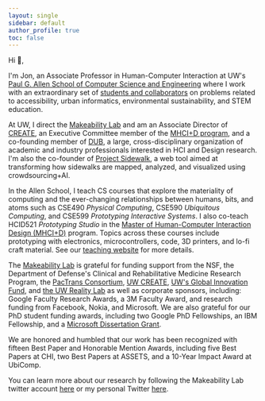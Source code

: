 ```yaml
---
layout: single
sidebar: default
author_profile: true
toc: false
---
```

Hi 👋,

I'm Jon, an Associate Professor in Human-Computer Interaction at UW's [Paul G. Allen School of Computer Science and Engineering](http://cs.washington.edu/) where I work with an extraordinary set of [students and collaborators](https://makeabilitylab.cs.washington.edu/people/) on problems related to accessibility, urban informatics, environmental sustainability, and STEM education.

At UW, I direct the [Makeability Lab](http://makeabilitylab.io/) and am an Associate Director of [CREATE](https://create.uw.edu/), an Executive Committee member of the [MHCI+D program](https://mhcid.washington.edu/), and a co-founding member of [DUB](http://dub.washington.edu), a large, cross-disciplinary organization of academic and industry professionals interested in HCI and Design research. I'm also the co-founder of [Project Sidewalk](http://projectsidewalk.org/), a web tool aimed at transforming how sidewalks are mapped, analyzed, and visualized using crowdsourcing+AI.

In the Allen School, I teach CS courses that explore the materiality of computing and the ever-changing relationships between humans, bits, and atoms such as CSE490 _Physical Computing_, CSE590 _Ubiquitous Computing_, and CSE599 _Prototyping Interactive Systems_. I also co-teach HCID521 _Prototyping Studio_ in the [Master of Human-Computer Interaction Design (MHCI+D)](https://mhcid.washington.edu/) program. Topics across these courses include prototyping with electronics, microcontrollers, code, 3D printers, and lo-fi craft material. See our [teaching website](https://makeabilitylab.github.io/physcomp/) for more details.

The [Makeability Lab](https://makeabilitylab.cs.washington.edu) is grateful for funding support from the NSF, the Department of Defense's Clinical and Rehabilitative Medicine Research Program, the [PacTrans Consortium](http://depts.washington.edu/pactrans/),  [UW CREATE](https://create.uw.edu/), [UW's Global Innovation Fund](https://www.washington.edu/globalaffairs/gif/), and [the UW Reality Lab](https://realitylab.uw.edu/) as well as corporate sponsors, including: Google Faculty Research Awards, a 3M Faculty Award, and research funding from Facebook, Nokia, and Microsoft. We are also grateful for our PhD student funding awards, including two Google PhD Fellowships, an IBM Fellowship, and a [Microsoft Dissertation Grant](https://www.microsoft.com/en-us/research/academic-program/dissertation-grant/?OCID=msr_program_dissgrant_tw#!grant-recipients).

We are honored and humbled that our work has been recognized with fifteen Best Paper and Honorable Mention Awards, including five Best Papers at CHI, two Best Papers at ASSETS, and a 10-Year Impact Award at UbiComp.

You can learn more about our research by following the Makeability Lab twitter account [here](http://twitter.com/makeabilitylab) or my personal Twitter [here](https://twitter.com/jonfroehlich).
